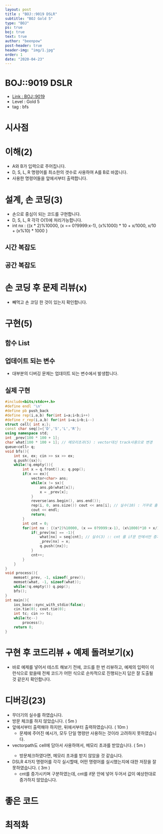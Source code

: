 ```yaml
---
layout: post
title : "BOJ::9019 DSLR"
subtitle: "BOJ Gold 5"
type: "BOJ"
ps: true
boj: true
text: true
author: "beenpow"
post-header: true
header-img: "img/1.jpg"
order: 1
date: "2020-04-23"
---
```

# BOJ::9019 DSLR
- [Link : BOJ::9019](https://www.acmicpc.net/problem/9019)
- Level : Gold 5
- tag : bfs

# 시사점

# 이해(2)
- A와 B가 입력으로 주어집니다.
- D, S, L, R 명령어를 최소한의 갯수로 사용하여 A를 B로 바꿉니다.
- 사용한 명령어들을 앞에서부터 출력합니다.

# 설계, 손 코딩(3)
- 손으로 중심이 되는 코드를 구현합니다.
- D, S, L, R 각각 O(1)에 처리가능합니다.
- int nx : {(x * 2)%10000, (x == 0?9999:x-1), (x%1000) * 10 + x/1000, x/10 + (x%10) * 1000   }


## 시간 복잡도

## 공간 복잡도

# 손 코딩 후 문제 리뷰(x)
- 빼먹고 손 코딩 한 것이 있는지 확인합니다.

# 구현(5)

## 함수 List 

## 업데이트 되는 변수
- 대부분의 디버깅 문제는 업데이트 되는 변수에서 발생합니다.

## 실제 구현 

```cpp
#include<bits/stdc++.h>
#define endl '\n'
#define pb push_back
#define rep(i,a,b) for(int i=a;i<b;i++)
#define r_rep(i,a,b) for(int i=a;i>b;i--)
struct cell{ int x;};
const char seq[]={'D','S','L','R'};
using namespace std;
int _prev[100 * 100 + 1];
char what[100 * 100 + 1]; // 메모리초과(5) : vector대신 track사용으로 변경
queue<cell> q;
void bfs(){
    int sx, ex; cin >> sx >> ex;
    q.push({sx});
    while(!q.empty()){
        int x = q.front().x; q.pop();
        if(x == ex){
            vector<char> ans;
            while(x != sx){
                ans.pb(what[x]);
                x = _prev[x];
            }
            reverse(ans.begin(), ans.end());
            rep(i, 0, ans.size()) cout << ans[i]; // 실수(10) : 거꾸로 출력해야함
            cout << endl;
            return;
        }
        int cnt = 0;
        for(int nx : {(x*2)%10000, (x == 0?9999:x-1), (x%1000)*10 + x/1000, x/10 + (x%10) * 1000   }){
            if(_prev[nx] == -1){
                what[nx] = seq[cnt]; // 실수(3) :: cnt 를 if문 안에서만 증가시킴
                _prev[nx] = x;
                q.push({nx});
            }
            cnt++;
        }
    }
}
void process(){
    memset(_prev, -1, sizeof(_prev));
    memset(what, -1, sizeof(what));
    while(!q.empty()) q.pop();
    bfs();
}
int main(){
    ios_base::sync_with_stdio(false);
    cin.tie(0); cout.tie(0);
    int tc; cin >> tc;
    while(tc--)
        process();
    return 0;
}
```

# 구현 후 코드리뷰 + 예제 돌려보기(x)
- 바로 예제를 넣어서 테스트 해보기 전에, 코드를 한 번 리뷰하고, 예제의 입력이 이런식으로 왔을때
  전체 코드가 어떤 식으로 순차적으로 진행되는지 답은 잘 도출될 것 같은지 확인합니다.

# 디버깅(23)
- 무더기의 실수를 하였습니다.
- 방문 체크를 하지 않았습니다. ( 5m )
- 앞에서부터 출력해야 하지만, 뒤에서부터 출력하였습니다. ( 10m )
  - 문제에 주어진 예시가, 모두 단일 명령만 사용하는 것이라 고려하지 못하였습니다.
- vector<char>path도 cell에 담아서 사용하여서, 메모리 초과를 받았습니다. ( 5m )
  - 방문체크하였다면, 메모리 초과를 받지 않았을 것 같습니다.
- DSLR 4가지 명령어를 각각 실시할때, 어떤 명령어를 실시했는지에 대한 저장을 잘못하였습니다. ( 3m )
  - cnt를 증가시키며 구분하였는데, cnt를 if문 안에 넣어 두어서 값이 예상한대로 증가하지 않았습니다.

# 좋은 코드

# 최적화
